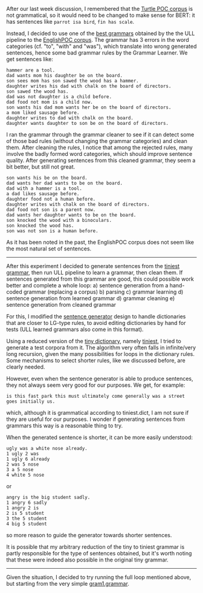 After our last week discussion, I remembered that the [Turtle POC corpus](http://88.99.210.144/data/poc-turtle/poc-turtle.txt) 
is not 
grammatical, so it would need to be changed to
make sense for BERT: it has sentences like `parrot isa bird`, `fin has scale`.

Instead, I decided to use one of the [best grammars](http://88.99.210.144/data/clustering_2019/POC-English-2018-12-31/POC-English-Amb_R=6-Weight=6:R-mst-weight=+1:R_cDRKd_gen-rules/dict_26C_2018-12-31_0006.4.0.dict)
 obtained by the 
the ULL pipeline to the [EnglishPOC corpus](http://88.99.210.144/data/poc-english/poc_english.txt).
The grammar has 3 errors in the word categories (cf. "to", "with" and "was"), 
which translate into wrong generated sentences, hence some bad grammar 
rules by the Grammar Learner.
We get sentences like:
```
hammer are a tool.
dad wants mom his daughter be on the board.
son sees mom has son sawed the wood has a hammer.
daughter writes his dad with chalk on the board of directors.
son sawed the wood has.
dad was not daughter is a child before.
dad food not mom is a child now.
son wants his dad mom wants her be on the board of directors.
a mom liked sausage before.
daughter writes to dad with chalk on the board.
daughter wants daughter to son be on the board of directors.
```

I ran the grammar through the grammar cleaner
to see if it can detect some of those bad rules (without changing
the grammar categories) and clean them.
After cleaning the rules, I notice that among the rejected rules, many involve
the badly formed word categories, which should improve sentence quality.
After generating sentences from this cleaned grammar, they seem a bit better, but
still not great.
```
son wants his be on the board.
dad wants her dad wants to be on the board.
dad with a hammer is a tool.
a dad likes sausage before.
daughter food not a human before.
daughter writes with chalk on the board of directors.
dad food not son is a parent now.
dad wants her daughter wants to be on the board.
son knocked the wood with a binoculars.
son knocked the wood has.
son was not son is a human before.
```
As it has been noted in the past, the EnglishPOC corpus does not seem like
the most natural set of sentences.
 
************
After this experiment I decided to generate sentences from the 
[tiniest grammar](grammars/tiniest.dict),
then run ULL pipeline to learn a grammar, then clean them. 
If sentences generated from this grammar are good, this could possible work better
and complete a whole loop: 
a) sentence generation from a hand-coded grammar (replacing a corpus)
b) parsing
c) grammar learning
d) sentence generation from learned grammar
d) grammar cleaning
e) sentence generation from cleaned grammar

For this, I modified the [sentence generator](https://github.com/glicerico/rangram)
design to handle dictionaries that are closer to LG-type rules, to avoid editing
dictionaries by hand for tests (ULL learned grammars also come in this format).

Using a reduced version of the [tiny dictionary](https://raw.githubusercontent.com/opencog/link-grammar/master/data/en/tiny.dict),
 namely [tiniest](grammars/tiniest.dict), 
 I tried to generate a test corpora from it.
The algorithm very often falls in infinite/very long recursion, given the many
possibilities for loops in the dictionary rules.
Some mechanisms to select shorter rules, like we discussed before,
 are clearly needed.

However, even when the sentence generator is able to produce sentences, they not
always seem very good for our purposes.
We get, for example:
```
is this fast park this must ultimately come generally was a street goes initially us.
```
which, although it is grammatical according to tiniest.dict, I am not sure if
they are useful for our purposes.
I wonder if generating sentences from grammars this way is a reasonable thing to try.

When the generated sentence is shorter, it can be more easily understood:
```
ugly was a white nose already.
1 ugly 2 was
1 ugly 6 already
2 was 5 nose
3 a 5 nose
4 white 5 nose
```
or

```
angry is the big student sadly.
1 angry 6 sadly
1 angry 2 is
2 is 5 student
3 the 5 student
4 big 5 student
```
so more reason to guide the generator towards shorter sentences.

It is possible that my arbitrary reduction of the tiny to tiniest grammar is
partly responsible for the type of sentences obtained, but it's worth noting
that these were indeed also possible in the original tiny grammar.

*******************
Given the situation, I decided to try running the full loop mentioned above,
but starting from the
very simple [gram1.grammar](grammars/gram1.grammar).
